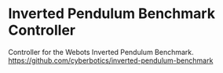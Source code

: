# Inverted Pendulum Benchmark Controller
Controller for the Webots Inverted Pendulum Benchmark.
https://github.com/cyberbotics/inverted-pendulum-benchmark